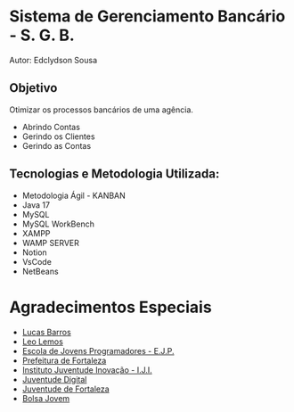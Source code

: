 # Sistema de Gerenciamento Bancário - S. G. B.

Autor: Edclydson Sousa

## Objetivo

Otimizar os processos bancários de uma agência. 
- Abrindo Contas
- Gerindo os Clientes
- Gerindo as Contas


## Tecnologias e Metodologia Utilizada:

- Metodologia Ágil - KANBAN
- Java 17
- MySQL
- MySQL WorkBench
- XAMPP
- WAMP SERVER
- Notion
- VsCode
- NetBeans

# Agradecimentos Especiais

- <a href="https://github.com/lucssilva"> Lucas Barros </a>
- <a href="https://github.com/professorlemos"> Leo Lemos </a>
- <a href="https://www.instagram.com/escolajovensprogramadores/"> Escola de Jovens Programadores - E.J.P. </a>
- <a href="https://www.instagram.com/prefeituradefortaleza/"> Prefeitura de Fortaleza </a>
- <a href="https://www.instagram.com/institutojuventudeinovacao/"> Instituto Juventude Inovação - I.J.I. </a>
- <a href="https://www.instagram.com/jdfortaleza_/"> Juventude Digital </a>
- <a href="https://www.instagram.com/juventudefortaleza/"> Juventude de Fortaleza </a>
- <a href=""> Bolsa Jovem </a>
